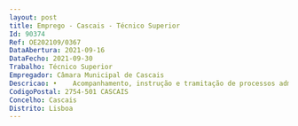 ```yaml
--- 
layout: post
title: Emprego - Cascais - Técnico Superior
Id: 90374
Ref: OE202109/0367
DataAbertura: 2021-09-16
DataFecho: 2021-09-30
Trabalho: Técnico Superior
Empregador: Câmara Municipal de Cascais
Descricao: •	Acompanhamento, instrução e tramitação de processos administrativos em assuntos relacionados com a gestão do património municipal, tomando opções de índole técnica enquadradas por diretivas ou orientações superiores •	Elaborar os processos jurídicos e administrativos dos registos referentes à oneração e à constituição de direitos sobre os bens do património móvel e do património imóvel dos domínios público e privado municipal •	Redigir informações sobre a interpretação e aplicação da legislação, normas e regulamentos internos em matéria de gestão do património municipal •	Analisar e divulgar legislação, jurisprudência, doutrina e demais documentação que disponham sobre as matérias objeto da competência da unidade orgânica •	Elaborar propostas para reunião de Câmara no âmbito das áreas de atuação da unidade orgânica •	Elaborar as peças dos procedimentos de hastas públicas respeitantes aos bens móveis (veículos em fim de vida, resíduos de equipamento elétrico e eletrónico, entre outros) e aos bens imóveis municipais •	Elaborar as minutas dos contratos de natureza administrativa e de direitos reais •	Exercer funções de assessoria técnico jurídica em matérias da competência da unidade orgânica.
CodigoPostal: 2754-501 CASCAIS
Concelho: Cascais
Distrito: Lisboa
--- 
```

